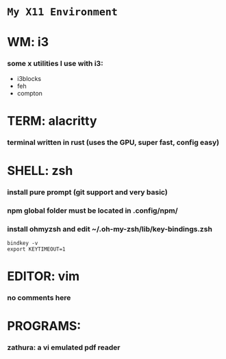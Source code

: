 # ``` My X11 Environment ```

# WM: i3
### some x utilities I use with i3:
- i3blocks
- feh
- compton

# TERM: alacritty
### terminal written in rust (uses the GPU, super fast, config easy)

# SHELL: zsh
### install pure prompt (git support and very basic)
### npm global folder must be located in .config/npm/
### install ohmyzsh and edit ~/.oh-my-zsh/lib/key-bindings.zsh
```
bindkey -v
export KEYTIMEOUT=1
```

# EDITOR: vim
### no comments here

# PROGRAMS:
### zathura: a vi emulated pdf reader
